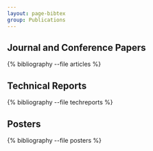 ```yaml
---
layout: page-bibtex
group: Publications
---
```


## Journal and Conference Papers

{% bibliography --file articles %}

## Technical Reports

{% bibliography --file techreports %}

## Posters

{% bibliography --file posters %}
